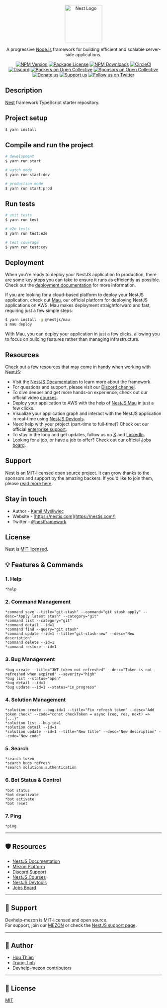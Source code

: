 <p align="center">
  <a href="http://nestjs.com/" target="blank"><img src="https://nestjs.com/img/logo-small.svg" width="120" alt="Nest Logo" /></a>
</p>

[circleci-image]: https://img.shields.io/circleci/build/github/nestjs/nest/master?token=abc123def456
[circleci-url]: https://circleci.com/gh/nestjs/nest

  <p align="center">A progressive <a href="http://nodejs.org" target="_blank">Node.js</a> framework for building efficient and scalable server-side applications.</p>
    <p align="center">
<a href="https://www.npmjs.com/~nestjscore" target="_blank"><img src="https://img.shields.io/npm/v/@nestjs/core.svg" alt="NPM Version" /></a>
<a href="https://www.npmjs.com/~nestjscore" target="_blank"><img src="https://img.shields.io/npm/l/@nestjs/core.svg" alt="Package License" /></a>
<a href="https://www.npmjs.com/~nestjscore" target="_blank"><img src="https://img.shields.io/npm/dm/@nestjs/common.svg" alt="NPM Downloads" /></a>
<a href="https://circleci.com/gh/nestjs/nest" target="_blank"><img src="https://img.shields.io/circleci/build/github/nestjs/nest/master" alt="CircleCI" /></a>
<a href="https://discord.gg/G7Qnnhy" target="_blank"><img src="https://img.shields.io/badge/discord-online-brightgreen.svg" alt="Discord"/></a>
<a href="https://opencollective.com/nest#backer" target="_blank"><img src="https://opencollective.com/nest/backers/badge.svg" alt="Backers on Open Collective" /></a>
<a href="https://opencollective.com/nest#sponsor" target="_blank"><img src="https://opencollective.com/nest/sponsors/badge.svg" alt="Sponsors on Open Collective" /></a>
  <a href="https://paypal.me/kamilmysliwiec" target="_blank"><img src="https://img.shields.io/badge/Donate-PayPal-ff3f59.svg" alt="Donate us"/></a>
    <a href="https://opencollective.com/nest#sponsor"  target="_blank"><img src="https://img.shields.io/badge/Support%20us-Open%20Collective-41B883.svg" alt="Support us"></a>
  <a href="https://twitter.com/nestframework" target="_blank"><img src="https://img.shields.io/twitter/follow/nestframework.svg?style=social&label=Follow" alt="Follow us on Twitter"></a>
</p>
  <!--[![Backers on Open Collective](https://opencollective.com/nest/backers/badge.svg)](https://opencollective.com/nest#backer)
  [![Sponsors on Open Collective](https://opencollective.com/nest/sponsors/badge.svg)](https://opencollective.com/nest#sponsor)-->

## Description

[Nest](https://github.com/nestjs/nest) framework TypeScript starter repository.

## Project setup

```bash
$ yarn install
```

## Compile and run the project

```bash
# development
$ yarn run start

# watch mode
$ yarn run start:dev

# production mode
$ yarn run start:prod
```

## Run tests

```bash
# unit tests
$ yarn run test

# e2e tests
$ yarn run test:e2e

# test coverage
$ yarn run test:cov
```

## Deployment

When you're ready to deploy your NestJS application to production, there are some key steps you can take to ensure it runs as efficiently as possible. Check out the [deployment documentation](https://docs.nestjs.com/deployment) for more information.

If you are looking for a cloud-based platform to deploy your NestJS application, check out [Mau](https://mau.nestjs.com), our official platform for deploying NestJS applications on AWS. Mau makes deployment straightforward and fast, requiring just a few simple steps:

```bash
$ yarn install -g @nestjs/mau
$ mau deploy
```

With Mau, you can deploy your application in just a few clicks, allowing you to focus on building features rather than managing infrastructure.

## Resources

Check out a few resources that may come in handy when working with NestJS:

- Visit the [NestJS Documentation](https://docs.nestjs.com) to learn more about the framework.
- For questions and support, please visit our [Discord channel](https://discord.gg/G7Qnnhy).
- To dive deeper and get more hands-on experience, check out our official video [courses](https://courses.nestjs.com/).
- Deploy your application to AWS with the help of [NestJS Mau](https://mau.nestjs.com) in just a few clicks.
- Visualize your application graph and interact with the NestJS application in real-time using [NestJS Devtools](https://devtools.nestjs.com).
- Need help with your project (part-time to full-time)? Check out our official [enterprise support](https://enterprise.nestjs.com).
- To stay in the loop and get updates, follow us on [X](https://x.com/nestframework) and [LinkedIn](https://linkedin.com/company/nestjs).
- Looking for a job, or have a job to offer? Check out our official [Jobs board](https://jobs.nestjs.com).

## Support

Nest is an MIT-licensed open source project. It can grow thanks to the sponsors and support by the amazing backers. If you'd like to join them, please [read more here](https://docs.nestjs.com/support).

## Stay in touch

- Author - [Kamil Myśliwiec](https://twitter.com/kammysliwiec)
- Website - [https://nestjs.com](https://nestjs.com/)
- Twitter - [@nestframework](https://twitter.com/nestframework)

## License

Nest is [MIT licensed](https://github.com/nestjs/nest/blob/master/LICENSE).


## 💡 Features & Commands

### 1. Help
```
*help
```

### 2. Command Management
```
*command save --title="git-stash" --command="git stash apply" --desc="Apply latest stash" --category="git"
*command list --category="git"
*command detail --id=1
*command find --query="git stash"
*command update --id=1 --title="git-stash-new" --desc="New description"
*command delete --id=1
*command restore --id=1
```

### 3. Bug Management
```
*bug create --title="JWT token not refreshed" --desc="Token is not refreshed when expired" --severity="high"
*bug list --status="open"
*bug detail --id=1
*bug update --id=1 --status="in_progress"
```

### 4. Solution Management
```
*solution create --bug-id=1 --title="Fix refresh token" --desc="Add token check" --code="const checkToken = async (req, res, next) => {...}"
*solution list --bug-id=1
*solution detail --id=1
*solution update --id=1 --title="New title" --desc="New description" --code="New code"
```

### 5. Search
```
*search token
*search bugs refresh
*search solutions authentication
```

### 6. Bot Status & Control
```
*bot status
*bot deactivate
*bot activate
*bot reset
```

### 7. Ping
```
*ping
```

---

## 🛡️ Resources

- [NestJS Documentation](https://docs.nestjs.com)
- [Mezon Platform](https://mezon.ai)
- [Discord Support](https://discord.gg/G7Qnnhy)
- [NestJS Courses](https://courses.nestjs.com)
- [NestJS Devtools](https://devtools.nestjs.com)
- [Jobs Board](https://jobs.nestjs.com)

---

## 🤝 Support

Devhelp-mezon is MIT-licensed and open source.  
For support, join our [MEZON](https://mezon.ai/invite/1840697798857592832) or check the [NestJS support page](https://docs.nestjs.com/support).

---

## 👤 Author

- [Huu Thien](https://www.facebook.com/imhuuthien) 
- [Trung Tinh](https://www.facebook.com/trung.tinh.30323)
- Devhelp-mezon contributors

---

## 📄 License

[MIT](https://github.com/nestjs/nest/blob/master/LICENSE)